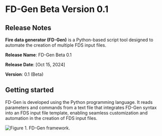 # FD-Gen Beta Version 0.1
## Release Notes
**Fire data generator (FD-Gen)** is a Python-based script tool designed to automate the creation of multiple FDS input files.

**Release Name**: FD-Gen Beta 0.1

**Release Date**: [Oct 15, 2024]

**Version**: 0.1 (Beta)


## Getting started
FD-Gen is developed using the Python programming language. It reads parameters and commands from a text file that integrates FD-Gen syntax into an FDS input file template, enabling seamless customization and automation in the creation of FDS input files.


![Figure 1. FD-Gen framework.](C:\Users\kimif\Desktop\Picture1.png)
